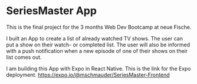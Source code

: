 # SeriesMaster App

This is the final project for the 3 months Web Dev Bootcamp at neue Fische.

I built an App to create a list of already watched TV shows. The user can put a show on 
their watch- or completed list. The user will also be informed with a push notification when a new episode 
of one of their shows on their list comes out.

I am building this App with Expo in React Native. This is the link for the Expo deployment.
https://expo.io/@mschmauder/SeriesMaster-Frontend
